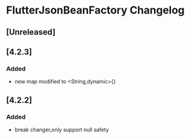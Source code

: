 <!-- Keep a Changelog guide -> https://keepachangelog.com -->

# FlutterJsonBeanFactory Changelog

## [Unreleased]

## [4.2.3]
### Added
- new map modified to <String,dynamic>{}

## [4.2.2]
### Added
- break changer,only support null safety